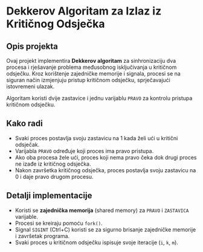 # Dekkerov Algoritam za Izlaz iz Kritičnog Odsječka

## Opis projekta

Ovaj projekt implementira **Dekkerov algoritam** za sinhronizaciju dva procesa i rješavanje problema međusobnog isključivanja u kritičnom odsječku. Kroz korištenje zajedničke memorije i signala, procesi se na siguran način izmjenjuju pristup kritičnom odsječku, sprječavajući istovremeni ulazak.

Algoritam koristi dvije zastavice i jednu varijablu `PRAVO` za kontrolu pristupa kritičnom odsječku.

## Kako radi

- Svaki proces postavlja svoju zastavicu na 1 kada želi ući u kritični odsječak.
- Varijabla `PRAVO` određuje koji proces ima pravo pristupa.
- Ako oba procesa žele ući, proces koji nema pravo čeka dok drugi proces ne izađe iz kritičnog odsječka.
- Nakon završetka kritičnog odsječka, proces postavlja svoju zastavicu na 0 i daje pravo drugom procesu.

## Detalji implementacije

- Koristi se **zajednička memorija** (shared memory) za `PRAVO` i `ZASTAVICA` varijable.
- Procesi se kreiraju pomoću `fork()`.
- Signal `SIGINT` (Ctrl+C) koristi se za sigurno brisanje zajedničke memorije i završetak programa.
- Svaki proces u kritičnom odsječku ispisuje svoje iteracije (`i`, `k`, `m`).

